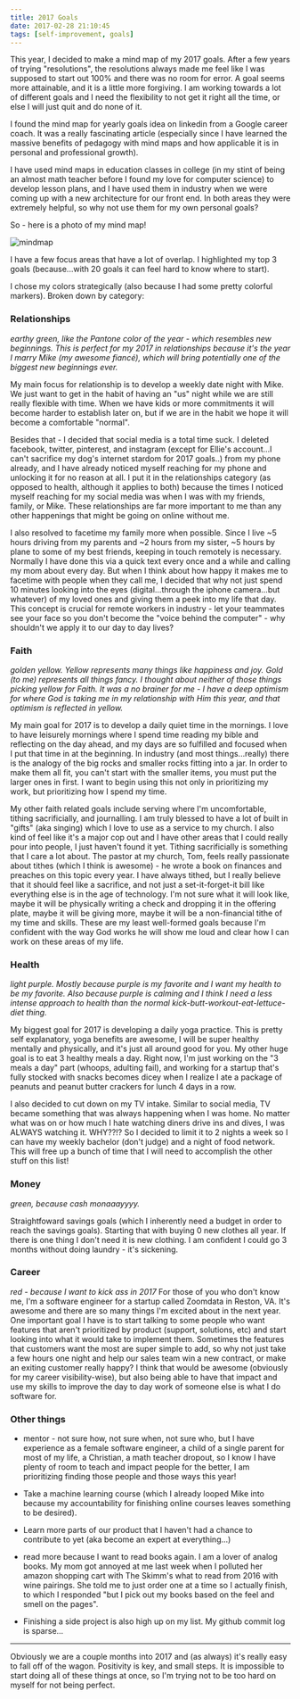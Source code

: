 ```yaml
---
title: 2017 Goals
date: 2017-02-28 21:10:45
tags: [self-improvement, goals]
---
```


This year, I decided to make a mind map of my 2017 goals.  After a few years of trying "resolutions", the resolutions always made me feel like I was supposed to start out 100% and there was no room for error. A goal seems more attainable, and it is a little more forgiving. I am working towards a lot of different goals and I need the flexibility to not get it right all the time, or else I will just quit and do none of it.

I found the mind map for yearly goals idea on linkedin from a Google career coach. It was a really fascinating article (especially since I have learned the massive benefits of pedagogy with mind maps and how applicable it is in personal and professional growth). 

<!-- more -->

 I have used mind maps in education classes in college (in my stint of being an almost math teacher before I found my love for computer science) to develop lesson plans, and I have used them in industry when we were coming up with a new architecture for our front end.  In both areas they were extremely helpful, so why not use them for my own personal goals?

So - here is a photo of my mind map!

![mindmap](mindmap.png)

I have a few focus areas that have a lot of overlap.  I highlighted my top 3 goals (because...with 20 goals it can feel hard to know where to start).

I chose my colors strategically (also because I had some pretty colorful markers).  Broken down by category:

### Relationships

*earthy green, like the Pantone color of the year - which resembles new beginnings.  This is perfect for my 2017 in relationships because it's the year I marry Mike (my awesome fiancé), which will bring potentially one of the biggest new beginnings ever.*  

My main focus for relationship is to develop a weekly date night with Mike.  We just want to get in the habit of having an "us" night while we are still really flexible with time.  When we have kids or more commitments it will become harder to establish later on, but if we are in the habit we hope it will become a comfortable "normal".

Besides that - I decided that social media is a total time suck. I deleted facebook, twitter, pinterest, and instagram (except for Ellie's account...I can't sacrifice my dog's internet stardom for 2017 goals..) from my phone already, and I have already noticed myself reaching for my phone and unlocking it for no reason at all.  I put it in the relationships category (as opposed to health, although it applies to both) because the times I noticed myself reaching for my social media was when I was with my friends, family, or Mike.  These relationships are far more important to me than any other happenings that might be going on online without me.

I also resolved to facetime my family more when possible. Since I live ~5 hours driving from my parents and ~2 hours from my sister, ~5 hours by plane to some of my best friends, keeping in touch remotely is necessary.  Normally I have done this via a quick text every once and a while and calling my mom about every day.  But when I think about how happy it makes me to facetime with people when they call me, I decided that why not just spend 10 minutes looking into the eyes (digital...through the iphone camera...but whatever) of my loved ones and giving them a peek into my life that day.  This concept is crucial for remote workers in industry - let your teammates see your face so you don't become the "voice behind the computer" - why shouldn't we apply it to our day to day lives?

### Faith

*golden yellow.  Yellow represents many things like happiness and joy. Gold (to me) represents all things fancy.  I thought about neither of those things picking yellow for Faith. It was a no brainer for me - I have a deep optimism for where God is taking me in my relationship with Him this year, and that optimism is reflected in yellow.*

My main goal for 2017 is to develop a daily quiet time in the mornings.  I love to have leisurely mornings where I spend time reading my bible and reflecting on the day ahead, and my days are so fulfilled and focused when I put that time in at the beginning.  In industry (and most things...really) there is the analogy of the big rocks and smaller rocks fitting into a jar. In order to make them all fit, you can't start with the smaller items, you must put the larger ones in first.  I want to begin using this not only in prioritizing my work, but prioritizing how I spend my time.

My other faith related goals include serving where I'm uncomfortable, tithing sacrificially, and journalling. I am truly blessed to have a lot of built in "gifts" (aka singing) which I love to use as a service to my church.  I also kind of feel like it's a major cop out and I have other areas that I could really pour into people, I just haven't found it yet.  Tithing sacrificially is something that I care a lot about. The pastor at my church, Tom, feels really passionate about tithes (which I think is awesome) - he wrote a book on finances and preaches on this topic every year.  I have always tithed, but I really believe that it should feel like a sacrifice, and not just a set-it-forget-it bill like everything else is in the age of technology.  I'm not sure what it will look like, maybe it will be physically writing a check and dropping it in the offering plate, maybe it will be giving more, maybe it will be a non-financial tithe of my time and skills.  These are my least well-formed goals because I'm confident with the way God works he will show me loud and clear how I can work on these areas of my life.

### Health

*light purple.  Mostly because purple is my favorite and I want my health to be my favorite. Also because purple is calming and I think I need a less intense approach to health than the normal kick-butt-workout-eat-lettuce-diet thing.*

My biggest goal for 2017 is developing a daily yoga practice.  This is pretty self explanatory, yoga benefits are awesome, I will be super healthy mentally and physically, and it's just all around good for you.  My other huge goal is to eat 3 healthy meals a day.  Right now, I'm just working on the "3 meals a day" part (whoops, adulting fail), and working for a startup that's fully stocked with snacks becomes dicey when I realize I ate a package of peanuts and peanut butter crackers for lunch 4 days in a row.

 I also decided to cut down on my TV intake.  Similar to social media, TV became something that was always happening when I was home.  No matter what was on or how much I hate watching diners drive ins and dives, I was ALWAYS watching it.  WHY??!? So I decided to limit it to 2 nights a week so I can have my weekly bachelor (don't judge) and a night of food network.  This will free up a bunch of time that I will need to accomplish the other stuff on this list!

### Money

*green, because cash monaaayyyy.*

Straightfoward savings goals (which I inherently need a budget in order to reach the savings goals). Starting that with buying 0 new clothes all year. If there is one thing I don't need it is new clothing. I am confident I could go 3 months without doing laundry - it's sickening.

### Career

*red - because I want to kick ass in 2017*
For those of you who don't know me, I'm a software engineer for a startup called Zoomdata in Reston, VA. It's awesome and there are so many things I'm excited about in the next year.  One important goal I have is to start talking to some people who want features that aren't prioritized by product (support, solutions, etc) and start looking into what it would take to implement them. Sometimes the features that customers want the most are super simple to add, so why not just take a few hours one night and help our sales team win a new contract, or make an exiting customer really happy? I think that would be awesome (obviously for my career visibility-wise), but also being able to have that impact and use my skills to improve the day to day work of someone else is what I do software for.

### Other things
 * mentor - not sure how, not sure when, not sure who, but I have experience as a female software engineer, a child of a single parent for most of my life, a Christian, a math teacher dropout, so I know I have plenty of room to teach and impact people for the better, I am prioritizing finding those people and those ways this year!

* Take a machine learning course (which I already looped Mike into because my accountability for finishing online courses leaves something to be desired).

* Learn more parts of our product that I haven't had a chance to contribute to yet (aka become an expert at everything...)

* read more because I want to read books again. I am a lover of analog books. My mom got annoyed at me last week when I polluted her amazon shopping cart with The Skimm's what to read from 2016 with wine pairings.  She told me to just order one at a time so I actually finish, to which I responded "but I pick out my books based on the feel and smell on the pages". 

* Finishing a side project is also high up on my list. My github commit log is sparse...

***

Obviously we are a couple months into 2017 and (as always) it's really easy to fall off of the wagon.  Positivity is key, and small steps. It is impossible to start doing all of these things at once, so I'm trying not to be too hard on myself for not being perfect.

